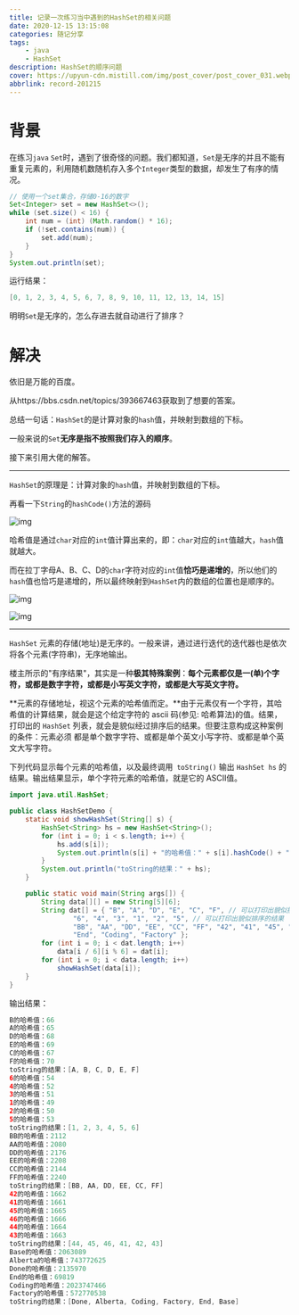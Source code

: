 ```yaml
---
title: 记录一次练习当中遇到的HashSet的相关问题
date: 2020-12-15 13:15:08
categories: 随记分享
tags:
	- java
	- HashSet
description: HashSet的顺序问题
cover: https://upyun-cdn.mistill.com/img/post_cover/post_cover_031.webp
abbrlink: record-201215
---
```




# 背景

在练习`java` `Set`时，遇到了很奇怪的问题。我们都知道，`Set`是无序的并且不能有重复元素的，利用随机数随机存入多个`Integer`类型的数据，却发生了有序的情况。

```java
// 使用一个set集合，存储0-16的数字
Set<Integer> set = new HashSet<>();
while (set.size() < 16) {
    int num = (int) (Math.random() * 16);
    if (!set.contains(num)) {
        set.add(num);
    }
}
System.out.println(set);
```

运行结果：

```java
[0, 1, 2, 3, 4, 5, 6, 7, 8, 9, 10, 11, 12, 13, 14, 15]
```

明明`Set`是无序的，怎么存进去就自动进行了排序？



# 解决

依旧是万能的百度。

从https://bbs.csdn.net/topics/393667463获取到了想要的答案。

总结一句话：`HashSet`的是计算对象的`hash`值，并映射到数组的下标。

一般来说的`Set`**无序是指不按照我们存入的顺序**。

接下来引用大佬的解答。



---



 `HashSet`的原理是：计算对象的`hash`值，并映射到数组的下标。

再看一下`String`的`hashCode()`方法的源码

![img](https://upyun-cdn.mistill.com/img/post_img/aHR0cHM6Ly9vc2NpbWcub3NjaGluYS5uZXQvb3NjbmV0LzBjMTIyMTM3MjlhNWUwOGNkMTQ1M2MxZTMzYTVjOGRjYjI4LmpwZw)


哈希值是通过`char`对应的`int`值计算出来的，即：`char`对应的`int`值越大，`hash`值就越大。 

而在拉丁字母A、B、C、D的`char`字符对应的`int`值**恰巧是递增的**，所以他们的`hash`值也恰巧是递增的，所以最终映射到`HashSet`内的数组的位置也是顺序的。 

![img](https://upyun-cdn.mistill.com/img/post_img/295f40b351e1b93abff04f192a9bf7fb03f.jpg)

![img](https://upyun-cdn.mistill.com/img/post_img/cc4e0c7bdfb468c038e5b3000c9477bc645.jpg)



---



`HashSet` 元素的存储(地址)是无序的。一般来讲，通过进行迭代的迭代器也是依次将各个元素(字符串)，无序地输出。 

  楼主所示的"有序结果"，其实是一种**极其特殊案例**：**每个元素都仅是一(单)个字符，或都是数字字符，或都是小写英文字符，或都是大写英文字符。** 

  **元素的存储地址，视这个元素的哈希值而定。**由于元素仅有一个字符，其哈希值的计算结果，就会是这个给定字符的 ascii 码(参见: 哈希算法)的值。结果， 打印出的 `HashSet` 列表，就会是貌似经过排序后的结果。但要注意构成这种案例的条件：元素必须 都是单个数字字符、或都是单个英文小写字符、或都是单个英文大写字符。


  下列代码显示每个元素的哈希值，以及最终调用` toString()` 输出 `HashSet hs` 的结果。输出结果显示，单个字符元素的哈希值，就是它的 ASCII值。 

```java
import java.util.HashSet;

public class HashSetDemo {
	static void showHashSet(String[] s) {
		HashSet<String> hs = new HashSet<String>();
		for (int i = 0; i < s.length; i++) {
			hs.add(s[i]);
			System.out.println(s[i] + "的哈希值：" + s[i].hashCode() + " ");
		}
		System.out.println("toString的结果：" + hs);
	}

	public static void main(String args[]) {
		String data[][] = new String[5][6];
		String dat[] = { "B", "A", "D", "E", "C", "F", // 可以打印出貌似排序的结果
				"6", "4", "3", "1", "2", "5", // 可以打印出貌似排序的结果
				"BB", "AA", "DD", "EE", "CC", "FF", "42", "41", "45", "46", "44", "43", "Base", "Alberta", "Done",
				"End", "Coding", "Factory" };
		for (int i = 0; i < dat.length; i++)
			data[i / 6][i % 6] = dat[i];
		for (int i = 0; i < data.length; i++)
			showHashSet(data[i]);
	}
}
```

输出结果：

```java
B的哈希值：66 
A的哈希值：65 
D的哈希值：68 
E的哈希值：69 
C的哈希值：67 
F的哈希值：70 
toString的结果：[A, B, C, D, E, F]
6的哈希值：54 
4的哈希值：52 
3的哈希值：51 
1的哈希值：49 
2的哈希值：50 
5的哈希值：53 
toString的结果：[1, 2, 3, 4, 5, 6]
BB的哈希值：2112 
AA的哈希值：2080 
DD的哈希值：2176 
EE的哈希值：2208 
CC的哈希值：2144 
FF的哈希值：2240 
toString的结果：[BB, AA, DD, EE, CC, FF]
42的哈希值：1662 
41的哈希值：1661 
45的哈希值：1665 
46的哈希值：1666 
44的哈希值：1664 
43的哈希值：1663 
toString的结果：[44, 45, 46, 41, 42, 43]
Base的哈希值：2063089 
Alberta的哈希值：743772625 
Done的哈希值：2135970 
End的哈希值：69819 
Coding的哈希值：2023747466 
Factory的哈希值：572770538 
toString的结果：[Done, Alberta, Coding, Factory, End, Base]

```


